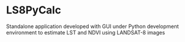 # LS8PyCalc
Standalone application developed with GUI under Python development environment to estimate LST and NDVI using LANDSAT-8 images

